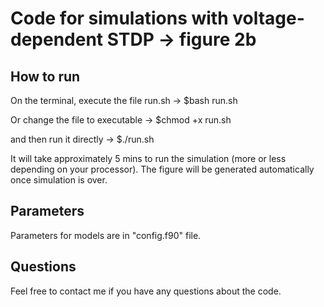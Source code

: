 # Code for simulations with voltage-dependent STDP -> figure 2b

## How to run

On the terminal, execute the file run.sh -> $bash run.sh

Or change the file to executable -> $chmod +x run.sh

and then run it directly -> $./run.sh

It will take approximately 5 mins to run the simulation (more or less depending on your processor). 
The figure will be generated automatically once simulation is over.

## Parameters

Parameters for models are in "config.f90" file. 

## Questions

Feel free to contact me if you have any questions about the code.
